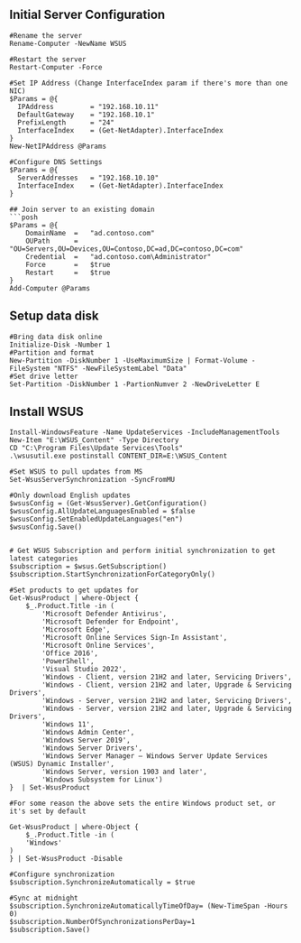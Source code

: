 ## Initial Server Configuration

```posh
#Rename the server
Rename-Computer -NewName WSUS

#Restart the server
Restart-Computer -Force

#Set IP Address (Change InterfaceIndex param if there's more than one NIC)
$Params = @{
  IPAddress         = "192.168.10.11"
  DefaultGateway    = "192.168.10.1"
  PrefixLength      = "24"
  InterfaceIndex    = (Get-NetAdapter).InterfaceIndex
}
New-NetIPAddress @Params

#Configure DNS Settings
$Params = @{
  ServerAddresses   = "192.168.10.10"
  InterfaceIndex    = (Get-NetAdapter).InterfaceIndex
}

## Join server to an existing domain
```posh
$Params = @{
	DomainName	=	"ad.contoso.com"
	OUPath		=	"OU=Servers,OU=Devices,OU=Contoso,DC=ad,DC=contoso,DC=com"
	Credential	=	"ad.contoso.com\Administrator"
	Force		=	$true
	Restart		=	$true
}
Add-Computer @Params
```

## Setup data disk
```posh
#Bring data disk online
Initialize-Disk -Number 1
#Partition and format
New-Partition -DiskNumber 1 -UseMaximumSize | Format-Volume -FileSystem "NTFS" -NewFileSystemLabel "Data"
#Set drive letter 
Set-Partition -DiskNumber 1 -PartionNumver 2 -NewDriveLetter E
```

## Install WSUS
```posh
Install-WindowsFeature -Name UpdateServices -IncludeManagementTools
New-Item "E:\WSUS_Content" -Type Directory
CD "C:\Program Files\Update Services\Tools"
.\wsusutil.exe postinstall CONTENT_DIR=E:\WSUS_Content

#Set WSUS to pull updates from MS
Set-WsusServerSynchronization -SyncFromMU

#Only download English updates
$wsusConfig = (Get-WsusServer).GetConfiguration()
$wsusConfig.AllUpdateLanguagesEnabled = $false
$wsusConfig.SetEnabledUpdateLanguages("en")
$wsusConfig.Save()


# Get WSUS Subscription and perform initial synchronization to get latest categories
$subscription = $wsus.GetSubscription()
$subscription.StartSynchronizationForCategoryOnly()

#Set products to get updates for
Get-WsusProduct | where-Object {
	$_.Product.Title -in (
		'Microsoft Defender Antivirus',
		'Microsoft Defender for Endpoint',
		'Microsoft Edge',
		'Microsoft Online Services Sign-In Assistant',
		'Microsoft Online Services',
		'Office 2016',
		'PowerShell',
		'Visual Studio 2022',
		'Windows - Client, version 21H2 and later, Servicing Drivers',
		'Windows - Client, version 21H2 and later, Upgrade & Servicing Drivers',
		'Windows - Server, version 21H2 and later, Servicing Drivers',
		'Windows - Server, version 21H2 and later, Upgrade & Servicing Drivers',
		'Windows 11',
		'Windows Admin Center',
		'Windows Server 2019',
		'Windows Server Drivers',
		'Windows Server Manager – Windows Server Update Services (WSUS) Dynamic Installer',
		'Windows Server, version 1903 and later',
		'Windows Subsystem for Linux')
}  | Set-WsusProduct

#For some reason the above sets the entire Windows product set, or it's set by default

Get-WsusProduct | where-Object {
    $_.Product.Title -in (
	'Windows'
)
} | Set-WsusProduct -Disable

#Configure synchronization
$subscription.SynchronizeAutomatically = $true

#Sync at midnight
$subscription.SynchronizeAutomaticallyTimeOfDay= (New-TimeSpan -Hours 0)
$subscription.NumberOfSynchronizationsPerDay=1
$subscription.Save()
